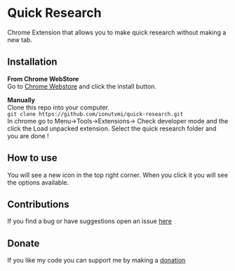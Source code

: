 Quick Research
===========================
Chrome Extension that allows you to make quick research without making a new tab.  

Installation
--------------

**From Chrome WebStore**  
Go to [Chrome Webstore](https://chrome.google.com/webstore/detail/quick-research/ppilfafidokmmknnifgdbikchbbpaaii) and click the install button. 

**Manually**  
Clone this repo into your computer.  
`git clone https://github.com/ionutvmi/quick-research.git`  
In chrome go to Menu->Tools->Extensions-> Check developer mode and the click the Load unpacked extension. Select the quick research folder and you are done !

How to use
----------------
You will see a new icon in the top right corner. When you click it you will see the options available.  

Contributions
-----------------
If you find a bug or have suggestions open an issue [here](https://github.com/ionutvmi/quick-research/issues)

Donate 
-----------------
If you like my code you can support me by making a [donation](https://www.paypal.com/cgi-bin/webscr?cmd=_donations&business=T9HU2KAF54EBE&lc=RO&currency_code=USD&bn=PP%2dDonationsBF%3abtn_donateCC_LG%2egif%3aNonHosted)
